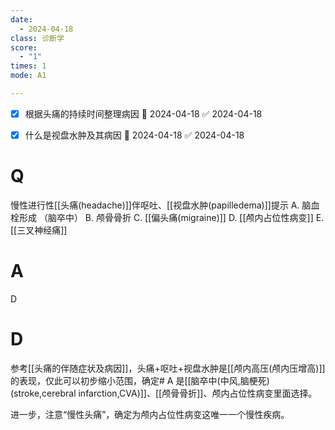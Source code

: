 ```yaml
---
date:
  - 2024-04-18
class: 诊断学
score:
  - "1"
times: 1
mode: A1

--- 
```

- [x] 根据头痛的持续时间整理病因 📅 2024-04-18 ✅ 2024-04-18
- [x] 什么是视盘水肿及其病因 📅 2024-04-18 ✅ 2024-04-18


# Q
慢性进行性[[头痛(headache)]]伴呕吐、[[视盘水肿(papilledema)]]提示
A. 脑血栓形成 （脑卒中）
B. 颅骨骨折 
C. [[偏头痛(migraine)]]
D. [[颅内占位性病变]]
E. [[三叉神经痛]]

# A

D



# D
参考[[头痛的伴随症状及病因]]，头痛+呕吐+视盘水肿是[[颅内高压(颅内压增高)]]的表现，仅此可以初步缩小范围，确定# A
是[[脑卒中(中风,脑梗死)(stroke,cerebral infarction,CVA)]]、[[颅骨骨折]]、颅内占位性病变里面选择。

进一步，注意“慢性头痛”，确定为颅内占位性病变这唯一一个慢性疾病。